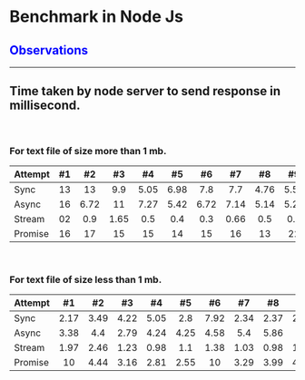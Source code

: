 # Benchmark in Node Js

<h2 style= "color: blue; font-weight: bold;">Observations</h3>

<hr>

## Time taken by node server to send response in millisecond.

<br>

### For text file of size more than 1 mb.

| Attempt | #1  |  #2  |  #3  |  #4  |  #5  |  #6  |  #7  |  #8  |  #9  | #10  | Average |
| :------ | :-: | :--: | :--: | :--: | :--: | :--: | :--: | :--: | :--: | :--: | :-----: |
| Sync    | 13  |  13  | 9.9  | 5.05 | 6.98 | 7.8  | 7.7  | 4.76 | 5.59 | 5.05 |  7.583  |
| Async   | 16  | 6.72 |  11  | 7.27 | 5.42 | 6.72 | 7.14 | 5.14 | 5.27 | 5.84 |   7.6   |
| Stream  | 02  | 0.9  | 1.65 | 0.5  | 0.4  | 0.3  | 0.66 | 0.5  | 0.9  | 0.43 |   0.8   |
| Promise | 16  |  17  |  15  |  15  |  14  |  15  |  16  |  13  |  22  |  25  |  16.8   |

<br>

### For text file of size less than 1 mb.

| Attempt |  #1  |  #2  |  #3  |  #4  |  #5  |  #6  |  #7  |  #8  |  #9  | #10  | Average |
| :------ | :--: | :--: | :--: | :--: | :--: | :--: | :--: | :--: | :--: | :--: | :-----: |
| Sync    | 2.17 | 3.49 | 4.22 | 5.05 | 2.8  | 7.92 | 2.34 | 2.37 | 2.17 | 4.2  |  3.679  |
| Async   | 3.38 | 4.4  | 2.79 | 4.24 | 4.25 | 4.58 | 5.4  | 5.86 | 3.7  | 5.17 |  4.377  |
| Stream  | 1.97 | 2.46 | 1.23 | 0.98 | 1.1  | 1.38 | 1.03 | 0.98 | 1.61 | 1.12 |  1.386  |
| Promise |  10  | 4.44 | 3.16 | 2.81 | 2.55 |  10  | 3.29 | 3.99 | 4.06 | 2.53 |  4.683  |

<br>
